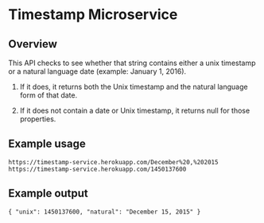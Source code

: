 # Timestamp Microservice

## Overview

This API checks to see whether that string contains either a unix timestamp or a natural language date (example: January 1, 2016).

1) If it does, it returns both the Unix timestamp and the natural language form of that date.

2) If it does not contain a date or Unix timestamp, it returns null for those properties.

## Example usage

```
https://timestamp-service.herokuapp.com/December%20,%202015
https://timestamp-service.herokuapp.com/1450137600
```

## Example output

```
{ "unix": 1450137600, "natural": "December 15, 2015" }
```